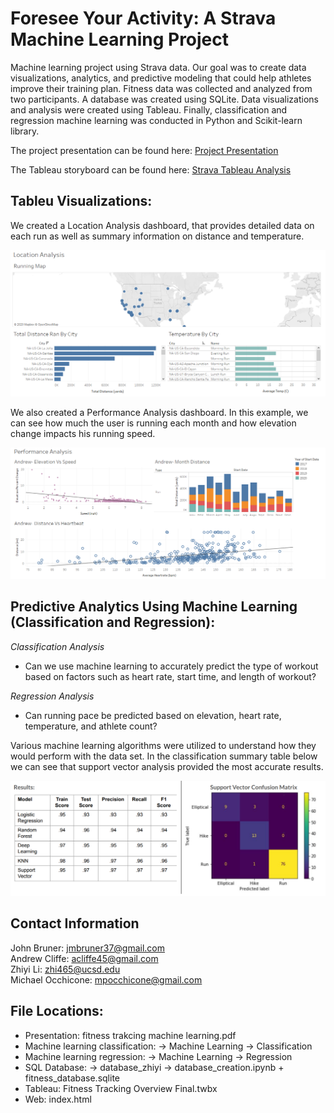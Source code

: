 # Foresee Your Activity: A Strava Machine Learning Project
Machine learning project using Strava data.  Our goal was to create data visualizations, analytics, and predictive modeling that could help athletes improve their training plan.  Fitness data was collected and analyzed from two participants.  A database was created using SQLite.  Data visualizations and analysis were created using Tableau.  Finally, classification and regression machine learning was conducted in Python and Scikit-learn library.    

The project presentation can be found here: [Project Presentation](https://github.com/mocchicone/Strava-Fitness-Analysis/blob/master/Fitness%20Tracking%20Machine%20Learning.pdf)

The Tableau storyboard can be found here: [Strava Tableau Analysis](https://public.tableau.com/profile/john.bruner#!/vizhome/FitnessTrackingOverviewFinal/FitnessTrackingDataOverview)

## Tableu Visualizations:

We created a Location Analysis dashboard, that provides detailed data on each run as well as summary information on distance and temperature.

![Location Analysis](https://github.com/mocchicone/Strava-Fitness-Analysis/blob/master/machine_learning/Images/Location%20Analysis.PNG)

We also created a Performance Analysis dashboard.  In this example, we can see how much the user is running each month and how elevation change impacts his running speed.

![Performance Analysis](https://github.com/mocchicone/Strava-Fitness-Analysis/blob/master/machine_learning/Images/Performance_Analysis.PNG)

## Predictive Analytics Using Machine Learning (Classification and Regression):

*Classification Analysis*
* Can we use machine learning to accurately predict the type of workout based on factors such as heart rate, start time, and length of workout?

*Regression Analysis*
* Can running pace be predicted based on elevation, heart rate, temperature, and athlete count?

Various machine learning algorithms were utilized to understand how they would perform with the data set.  In the classification summary table below we can see that support vector analysis provided the most accurate results. 

![Classification](https://github.com/mocchicone/Strava-Fitness-Analysis/blob/master/machine_learning/Images/Classification_summary.PNG) 

## Contact Information
John Bruner: jmbruner37@gmail.com  
Andrew Cliffe: acliffe45@gmail.com  
Zhiyi Li: zhi465@ucsd.edu  
Michael Occhicone: mpocchicone@gmail.com


## File Locations:
* Presentation: fitness trakcing machine learning.pdf
* Machine learning classification: -> Machine Learning -> Classification
* Machine learning regression: -> Machine Learning -> Regression
* SQL Database: -> database_zhiyi -> database_creation.ipynb + fitness_database.sqlite 
* Tableau: Fitness Tracking Overview Final.twbx
* Web: index.html



